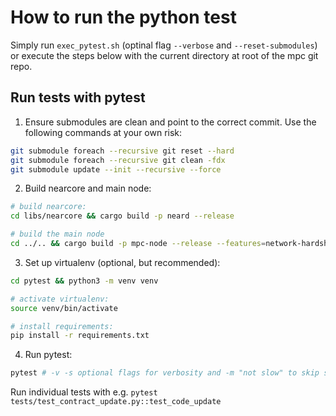 # How to run the python test

Simply run `exec_pytest.sh` (optinal flag `--verbose` and `--reset-submodules`) or execute the steps below with the current directory at root of the mpc git repo.

## Run tests with pytest
1. Ensure submodules are clean and point to the correct commit. Use the following commands at your own risk:
```bash
git submodule foreach --recursive git reset --hard
git submodule foreach --recursive git clean -fdx
git submodule update --init --recursive --force
```

2. Build nearcore and main node:
```bash
# build nearcore:
cd libs/nearcore && cargo build -p neard --release

# build the main node
cd ../.. && cargo build -p mpc-node --release --features=network-hardship-simulation
```

3. Set up virtualenv (optional, but recommended):
```bash
cd pytest && python3 -m venv venv

# activate virtualenv:
source venv/bin/activate

# install requirements:
pip install -r requirements.txt
```

4. Run pytest:
```bash
pytest # -v -s optional flags for verbosity and -m "not slow" to skip slow tests
```

Run individual tests with e.g. `pytest tests/test_contract_update.py::test_code_update`
